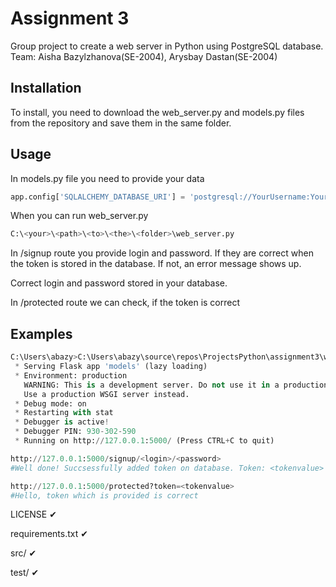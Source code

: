 # Assignment 3

Group project to create a web server in Python using PostgreSQL database.
Team: Aisha Bazylzhanova(SE-2004), Arysbay Dastan(SE-2004) 

## Installation 

To install, you need to download the web_server.py and models.py files from the repository and save them in the same folder. 

## Usage 

In models.py file you need to provide your data
   ```python
   app.config['SQLALCHEMY_DATABASE_URI'] = 'postgresql://YourUsername:YourPassword@localhost/NameOfYourDatabase'
   ```

When you can run web_server.py
   ```python
   C:\<your>\<path>\<to>\<the>\<folder>\web_server.py
   ```
   
In /signup route you provide login and password. If they are correct when the token is stored in the database. If not, an error message shows up.


Correct login and password stored in your database.   


In /protected route we can check, if the token is correct
   
## Examples 

```python
C:\Users\abazy>C:\Users\abazy\source\repos\ProjectsPython\assignment3\web_server.py
 * Serving Flask app 'models' (lazy loading)
 * Environment: production
   WARNING: This is a development server. Do not use it in a production deployment.
   Use a production WSGI server instead.
 * Debug mode: on
 * Restarting with stat
 * Debugger is active!
 * Debugger PIN: 930-302-590
 * Running on http://127.0.0.1:5000/ (Press CTRL+C to quit)
```
   
```python
http://127.0.0.1:5000/signup/<login>/<password>
#Well done! Succsessfully added token on database. Token: <tokenvalue>
```
   
```python
http://127.0.0.1:5000/protected?token=<tokenvalue>
#Hello, token which is provided is correct
```
LICENSE ✔

requirements.txt ✔

src/ ✔

test/ ✔
